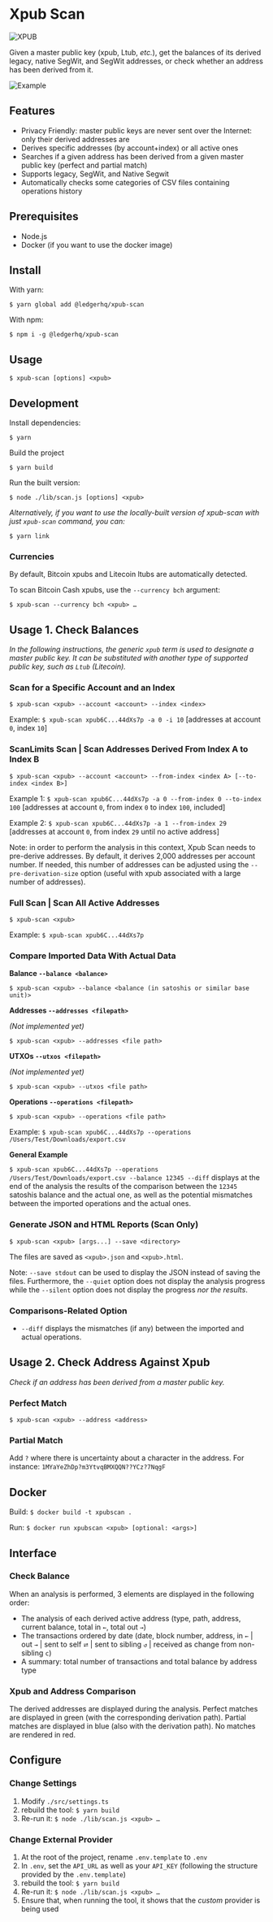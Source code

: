 # Xpub Scan

![XPUB](./doc/logo_alpha.png)

Given a master public key (xpub, Ltub, _etc._), get the balances of its derived legacy, native SegWit, and SegWit addresses, or check whether an address has been derived from it.

![Example](./doc/demo_balance.gif)

## Features

- Privacy Friendly: master public keys are never sent over the Internet: only their derived addresses are
- Derives specific addresses (by account+index) or all active ones
- Searches if a given address has been derived from a given master public key (perfect and partial match)
- Supports legacy, SegWit, and Native Segwit
- Automatically checks some categories of CSV files containing operations history

## Prerequisites

- Node.js
- Docker (if you want to use the docker image)

## Install

With yarn:

```
$ yarn global add @ledgerhq/xpub-scan
```

With npm:

```
$ npm i -g @ledgerhq/xpub-scan
```

## Usage

```
$ xpub-scan [options] <xpub>
```

## Development

Install dependencies:

```
$ yarn
```

Build the project

```
$ yarn build
```

Run the built version:

```
$ node ./lib/scan.js [options] <xpub>
```

_Alternatively, if you want to use the locally-built version of xpub-scan with just `xpub-scan` command, you can:_

```
$ yarn link
```

### Currencies

By default, Bitcoin xpubs and Litecoin ltubs are automatically detected.

To scan Bitcoin Cash xpubs, use the `--currency bch` argument:

`$ xpub-scan --currency bch <xpub> …`

## Usage 1. Check Balances

_In the following instructions, the generic `xpub` term is used to designate a master public key. It can be substituted with another type of supported public key, such as `Ltub` (Litecoin)._

### Scan for a Specific Account and an Index

`$ xpub-scan <xpub> --account <account> --index <index>`

Example:
`$ xpub-scan xpub6C...44dXs7p -a 0 -i 10` [addresses at account `0`, index `10`]

### ScanLimits Scan | Scan Addresses Derived From Index A to Index B

`$ xpub-scan <xpub> --account <account> --from-index <index A> [--to-index <index B>]`

Example 1:
`$ xpub-scan xpub6C...44dXs7p -a 0 --from-index 0 --to-index 100` [addresses at account `0`, from index `0` to index `100`, included]

Example 2:
`$ xpub-scan xpub6C...44dXs7p -a 1 --from-index 29` [addresses at account `0`, from index `29` until no active address]

Note: in order to perform the analysis in this context, Xpub Scan needs to pre-derive addresses. By default, it derives 2,000 addresses per account number. If needed, this number of addresses can be adjusted using the `--pre-derivation-size` option (useful with xpub associated with a large number of addresses).

### Full Scan | Scan All Active Addresses

`$ xpub-scan <xpub>`

Example:
`$ xpub-scan xpub6C...44dXs7p`

### Compare Imported Data With Actual Data

**Balance `--balance <balance>`**

`$ xpub-scan <xpub> --balance <balance (in satoshis or similar base unit)>`

**Addresses `--addresses <filepath>`**

_(Not implemented yet)_

`$ xpub-scan <xpub> --addresses <file path>`

**UTXOs `--utxos <filepath>`**

_(Not implemented yet)_

`$ xpub-scan <xpub> --utxos <file path>`

**Operations `--operations <filepath>`**

`$ xpub-scan <xpub> --operations <file path>`

Example:
`$ xpub-scan xpub6C...44dXs7p --operations /Users/Test/Downloads/export.csv`

**General Example**

`$ xpub-scan xpub6C...44dXs7p --operations /Users/Test/Downloads/export.csv --balance 12345 --diff` displays at the end of the analysis the results of the comparison between the `12345` satoshis balance and the actual one, as well as the potential mismatches between the imported operations and the actual ones.

### Generate JSON and HTML Reports (Scan Only)

`$ xpub-scan <xpub> [args...] --save <directory>`

The files are saved as `<xpub>.json` and `<xpub>.html`.

Note: `--save stdout` can be used to display the JSON instead of saving the files. Furthermore, the `--quiet` option does not display the analysis progress while the `--silent` option does not display the progress _nor the results_.

### Comparisons-Related Option

- `--diff` displays the mismatches (if any) between the imported and actual operations.

## Usage 2. Check Address Against Xpub

_Check if an address has been derived from a master public key._

### Perfect Match

`$ xpub-scan <xpub> --address <address>`

### Partial Match

Add `?` where there is uncertainty about a character in the address. For instance: `1MYaYeZhDp?m3YtvqBMXQQN??YCz?7NqgF`

## Docker

Build: `$ docker build -t xpubscan .`

Run: `$ docker run xpubscan <xpub> [optional: <args>]`

## Interface

### Check Balance

When an analysis is performed, 3 elements are displayed in the following order:

- The analysis of each derived active address (type, path, address, current balance, total in `←`, total out `→`)
- The transactions ordered by date (date, block number, address, in `←` | out `→` | sent to self `⮂` | sent to sibling `↺` | received as change from non-sibling `c`)
- A summary: total number of transactions and total balance by address type

### Xpub and Address Comparison

The derived addresses are displayed during the analysis. Perfect matches are displayed in green (with the corresponding derivation path). Partial matches are displayed in blue (also with the derivation path). No matches are rendered in red.

## Configure

### Change Settings

1. Modify `./src/settings.ts`
2. rebuild the tool: `$ yarn build`
3. Re-run it: `$ node ./lib/scan.js <xpub> …`

### Change External Provider

1. At the root of the project, rename `.env.template` to `.env`
2. In `.env`, set the `API_URL` as well as your `API_KEY` (following the structure provided by the `.env.template`)
3. rebuild the tool: `$ yarn build`
4. Re-run it: `$ node ./lib/scan.js <xpub> …`
5. Ensure that, when running the tool, it shows that the _custom_ provider is being used

